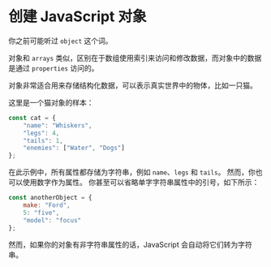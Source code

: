 # 创建 JavaScript 对象

你之前可能听过 `object` 这个词。

对象和 `arrays` 类似，区别在于数组使用索引来访问和修改数据，而对象中的数据是通过 `properties` 访问的。

对象非常适合用来存储结构化数据，可以表示真实世界中的物体，比如一只猫。

这里是一个猫对象的样本：

```javascript
const cat = {
    "name": "Whiskers",
    "legs": 4,
    "tails": 1,
    "enemies": ["Water", "Dogs"]
};
```

在此示例中，所有属性都存储为字符串，例如 `name`、`legs` 和 `tails`。 然而，你也可以使用数字作为属性。 你甚至可以省略单字字符串属性中的引号，如下所示：

```javascript
const anotherObject = {
    make: "Ford",
    5: "five",
    "model": "focus"
};
```

然而，如果你的对象有非字符串属性的话，JavaScript 会自动将它们转为字符串。